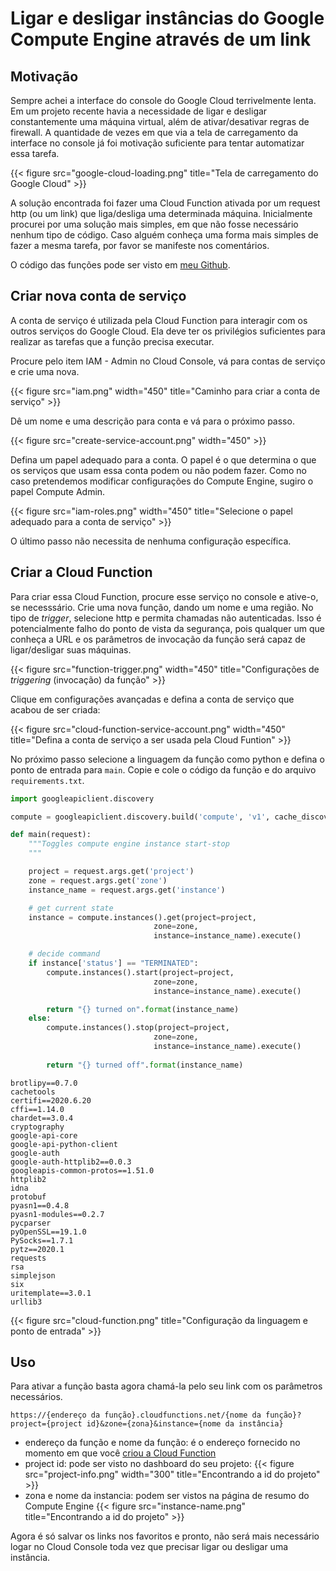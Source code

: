 # Ligar e desligar instâncias do Google Compute Engine através de um link


<!--more-->

## Motivação
Sempre achei a interface do console do Google Cloud terrivelmente lenta. Em um projeto recente havia a necessidade de ligar e desligar constantemente uma máquina virtual, além de ativar/desativar regras de firewall. A quantidade de vezes em que via a tela de carregamento da interface no console já foi motivação suficiente para tentar automatizar essa tarefa.

{{< figure src="google-cloud-loading.png" title="Tela de carregamento do Google Cloud"  >}}

A solução encontrada foi fazer uma Cloud Function ativada por um request http (ou um link) que liga/desliga uma determinada máquina. Inicialmente procurei por uma solução mais simples, em que não fosse necessário nenhum tipo de código. Caso alguém conheça uma forma mais simples de fazer a mesma tarefa, por favor se manifeste nos comentários.

O código das funções pode ser visto em [meu Github](https://github.com/ppozzobon/cloud_funcs_utils).

## Criar nova conta de serviço
A conta de serviço é utilizada pela Cloud Function para interagir com os outros serviços do Google Cloud. Ela deve ter os privilégios suficientes para realizar as tarefas que a função precisa executar.

Procure pelo item IAM - Admin no Cloud Console, vá para contas de serviço e crie uma nova.

{{< figure src="iam.png" width="450" title="Caminho para criar a conta de serviço" >}}

Dê um nome e uma descrição para conta e vá para o próximo passo.

{{< figure src="create-service-account.png" width="450"  >}}

Defina um papel adequado para a conta. O papel é o que determina o que os serviços que usam essa conta podem ou não podem fazer. Como no caso pretendemos modificar configurações do Compute Engine, sugiro o papel Compute Admin.

{{< figure src="iam-roles.png" width="450" title="Selecione o papel adequado para a conta de serviço" >}}

O último passo não necessita de nenhuma configuração específica.

## Criar a Cloud Function

Para criar essa Cloud Function, procure esse serviço no console e ative-o, se necesssário. Crie uma nova função, dando um nome e uma região. No tipo de *trigger*, selecione http e permita chamadas não autenticadas. Isso é potencialmente falho do ponto de vista da segurança, pois qualquer um que conheça a URL e os parâmetros de invocação da função será capaz de ligar/desligar suas máquinas.

{{< figure src="function-trigger.png" width="450" title="Configurações de *triggering* (invocação) da função"  >}}

Clique em configurações avançadas e defina a conta de serviço que acabou de ser criada:

{{< figure src="cloud-function-service-account.png" width="450" title="Defina a conta de serviço a ser usada pela Cloud Funtion"  >}}

No próximo passo selecione a linguagem da função como python e defina o ponto de entrada para `main`. Copie e cole o código da função e do arquivo `requirements.txt`.

```python
import googleapiclient.discovery

compute = googleapiclient.discovery.build('compute', 'v1', cache_discovery=False)

def main(request):
    """Toggles compute engine instance start-stop
    """

    project = request.args.get('project')
    zone = request.args.get('zone')
    instance_name = request.args.get('instance')

    # get current state
    instance = compute.instances().get(project=project,
                                zone=zone,
                                instance=instance_name).execute()

    # decide command
    if instance['status'] == "TERMINATED":
        compute.instances().start(project=project,
                                zone=zone,
                                instance=instance_name).execute()

        return "{} turned on".format(instance_name)
    else:
        compute.instances().stop(project=project,
                                zone=zone,
                                instance=instance_name).execute()
        
        return "{} turned off".format(instance_name)
```

```
brotlipy==0.7.0
cachetools
certifi==2020.6.20
cffi==1.14.0
chardet==3.0.4
cryptography
google-api-core
google-api-python-client
google-auth
google-auth-httplib2==0.0.3
googleapis-common-protos==1.51.0
httplib2
idna
protobuf
pyasn1==0.4.8
pyasn1-modules==0.2.7
pycparser
pyOpenSSL==19.1.0
PySocks==1.7.1
pytz==2020.1
requests
rsa
simplejson
six
uritemplate==3.0.1
urllib3
```

{{< figure src="cloud-function.png" title="Configuração da linguagem e ponto de entrada"  >}}

## Uso
Para ativar a função basta agora chamá-la pelo seu link com os parâmetros necessários.

```
https://{endereço da função}.cloudfunctions.net/{nome da função}?project={project id}&zone={zona}&instance={nome da instância}
```

- endereço da função e nome da função: é o endereço fornecido no momento em que você [criou a Cloud Function](#criar-a-cloud-function)
- project id: pode ser visto no dashboard do seu projeto:
  {{< figure src="project-info.png" width="300" title="Encontrando a id do projeto"  >}}
- zona e nome da instancia: podem ser vistos na página de resumo do Compute Engine
  {{< figure src="instance-name.png" title="Encontrando a id do projeto"  >}}

Agora é só salvar os links nos favoritos e pronto, não será mais necessário logar no Cloud Console toda vez que precisar ligar ou desligar uma instância.
